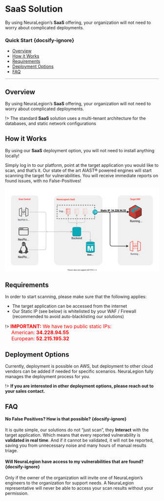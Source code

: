 # SaaS Solution
By using NeuraLegion’s **SaaS** offering, your organization will not need to worry about complicated deployments.

### Quick Start {docsify-ignore}
- [Overview](#overview)
- [How it Works](#how-it-works)
- [Requirements](#requirements)
- [Deployment Options](#deployment-options)
- [FAQ](#faq)

<hr style="height:2px;background-color:#d1d3d4">

## Overview
By using NeuraLegion’s **SaaS** offering, your organization will not need to worry about complicated deployments.

!> The standard **SaaS** solution uses a multi-tenant architecture for the databases, and static network configurations

## How it Works
By using our **SaaS** deployment option, you will not need to install anything locally!

Simply log in to our platform, point at the target application you would like to scan, and that’s it. Our state of the art AIAST® powered engines will start scanning the target for vulnerabilities. You will receive immediate reports on found issues, with no False-Positives!

![standard-saas-architecture](media/standard-saas-architecture.svg ':size=45%')

## Requirements
In order to start scanning, please make sure that the following applies:
- The target application can be accessed from the internet
- Our Static IP (see below) is whitelisted by your WAF / Firewall (recommended to avoid auto-blacklisting our solutions)

!> <font color="red" size="3"><b>IMPORTANT:</b> We have two public static IPs:
<br>
&emsp; American: <b>34.228.94.55</b>
<br>
&emsp; European: <b>52.215.195.32</b></font>

## Deployment Options
Currently, deployment is possible on AWS, but deployment to other cloud vendors can be added if needed for specific scenarios. NeuraLegion fully manages the deployment process for you.

!> **If you are interested in other deployment options, please reach out to your sales contact.**

## FAQ
#### No False Positives? How is that possible? {docsify-ignore}
It is quite simple, our solutions do not “just scan”, they **Interact** with the target application. Which means that every reported vulnerability is **validated in real time**. And if it cannot be validated, it will not be reported, saving you from unnecessary noise and many hours of manual results triage.

#### Will NeuraLegion have access to my vulnerabilities that are found? {docsify-ignore}
Only if the owner of the organization will invite one of NeuraLegion’s engineers to the organization for support needs. A NeuraLegion representative will never be able to access your scan results without your permission.

